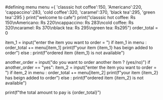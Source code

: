 #defining menu
menu ={
    'classsic hot coffee':150,
    'Americano':220,
    'cappaccino':283,
    'cold coffee':320,
    'caramel':370,
    'black tea':295,
    'green tea':295
}
print("welcome to cafe")
print("classsic hot coffee: Rs 150\nAmericano: Rs 220\ncappaccino: Rs 283\ncold coffee: Rs 320\ncaramel: Rs 370\nblack tea: Rs 295\ngreen tea: Rs295")
order_total = 0

item_1 = input("enter the item you want to order = ")
if item_1 in menu :
    order_total += menu[item_1]
    print(f"your item {item_1} has beign added to order")
else :
    print(f"ordered item {item_1} is not available")

another_order = input("do you want to order another item ? (yes/no)")
if another_order == "yes":
    item_2 = input("enter the item you want to order = ")
    if item_2 in menu :
        order_total += menu[item_2]
        print(f"your item {item_2} has beign added to order")
    else :
        print(f"ordered item {item_2} is not available")

print(f"the total amount to pay is {order_total}")
